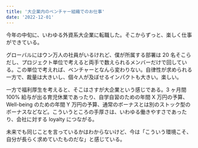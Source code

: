 ```yaml
---
title: '大企業内のベンチャー組織でのお仕事'
date: '2022-12-01'
---
```


今年の中旬に、いわゆる外資系大企業に転職した。そこからずっと、楽しく仕事ができている。

グローバルにはウン万人の社員がいるけれど、僕が所属する部署は 20 名そこらだし、プロジェクト単位で考えると両手で数えられるメンバーだけで回している。この単位で考えれば、ベンチャーとなんら変わりない。自律性が求められる一方で、裁量は大きいし、個々人が及ぼせるインパクトも大きい。楽しい。

一方で福利厚生を考えると、そこはさすが大企業という感じである。3 ヶ月間 100% 給与が出る育児休業であったり、自学自習のための年間 X 万円の予算、Well-being のための年間 Y 万円の予算、通常のボーナスとは別のストック型のボーナスなどなど。こういうところの手厚さは、いわゆる働きやすさであったり、会社に対する loyalty につながる。

未来でも同じことを言っているかはわからないけど、今は「こういう環境こそ、自分が長らく求めていたものだな」と感じている。
